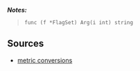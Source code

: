 ***Notes:*** 
> ``func (f *FlagSet) Arg(i int) string``


## Sources
* [metric conversions](http://www.metric-conversions.org/weight/kilograms-to-grams.htm)